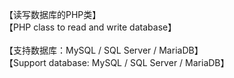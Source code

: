 【读写数据库的PHP类】
<br/>
【PHP class to read and write database】
<br/><br/>
【支持数据库：MySQL / SQL Server / MariaDB】
<br/>
【Support database: MySQL / SQL Server / MariaDB】
